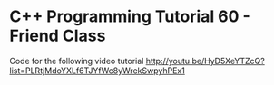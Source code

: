 C++ Programming Tutorial 60 - Friend Class
==========================================

Code for the following video tutorial http://youtu.be/HyD5XeYTZcQ?list=PLRtjMdoYXLf6TJYfWc8yWrekSwpyhPEx1
